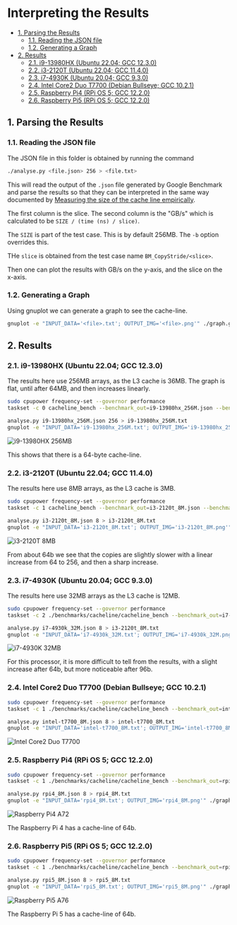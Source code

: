 # Interpreting the Results <!-- omit in toc -->

- [1. Parsing the Results](#1-parsing-the-results)
  - [1.1. Reading the JSON file](#11-reading-the-json-file)
  - [1.2. Generating a Graph](#12-generating-a-graph)
- [2. Results](#2-results)
  - [2.1. i9-13980HX (Ubuntu 22.04; GCC 12.3.0)](#21-i9-13980hx-ubuntu-2204-gcc-1230)
  - [2.2. i3-2120T (Ubuntu 22.04; GCC 11.4.0)](#22-i3-2120t-ubuntu-2204-gcc-1140)
  - [2.3. i7-4930K (Ubuntu 20.04; GCC 9.3.0)](#23-i7-4930k-ubuntu-2004-gcc-930)
  - [2.4. Intel Core2 Duo T7700 (Debian Bullseye; GCC 10.2.1)](#24-intel-core2-duo-t7700-debian-bullseye-gcc-1021)
  - [2.5. Raspberry Pi4 (RPi OS 5; GCC 12.2.0)](#25-raspberry-pi4-rpi-os-5-gcc-1220)
  - [2.6. Raspberry Pi5 (RPi OS 5; GCC 12.2.0)](#26-raspberry-pi5-rpi-os-5-gcc-1220)

## 1. Parsing the Results

### 1.1. Reading the JSON file

The JSON file in this folder is obtained by running the command

```sh
./analyse.py <file.json> 256 > <file.txt>
```

This will read the output of the `.json` file generated by Google Benchmark and
parse the results so that they can be interpreted in the same way documented by
[Measuring the size of the cache line
empirically](https://lemire.me/blog/2023/12/12/measuring-the-size-of-the-cache-line-empirically/).

The first column is the slice. The second column is the "GB/s" which is
calculated to be `SIZE / (time (ns) / slice)`.

The `SIZE` is part of the test case. This is by default 256MB. The `-b` option
overrides this.

THe `slice` is obtained from the test case name `BM_CopyStride/<slice>`.

Then one can plot the results with GB/s on the y-axis, and the slice on the
x-axis.

### 1.2. Generating a Graph

Using gnuplot we can generate a graph to see the cache-line.

```sh
gnuplot -e "INPUT_DATA='<file>.txt'; OUTPUT_IMG='<file>.png'" ./graph.gnuplot
```

## 2. Results

### 2.1. i9-13980HX (Ubuntu 22.04; GCC 12.3.0)

The results here use 256MB arrays, as the L3 cache is 36MB. The graph is flat,
until after 64MB, and then increases linearly.

```sh
sudo cpupower frequency-set --governor performance
taskset -c 0 cacheline_bench --benchmark_out=i9-13980hx_256M.json --benchmark_out_format=json --benchmark_min_time=5s

analyse.py i9-13980hx_256M.json 256 > i9-13980hx_256M.txt
gnuplot -e "INPUT_DATA='i9-13980hx_256M.txt'; OUTPUT_IMG='i9-13980hx_256M.png'" ./graph.gnuplot
```

![i9-13980HX 256MB](./i9-13980hx_256M.png)

This shows that there is a 64-byte cache-line.

### 2.2. i3-2120T (Ubuntu 22.04; GCC 11.4.0)

The results here use 8MB arrays, as the L3 cache is 3MB.

```sh
sudo cpupower frequency-set --governor performance
taskset -c 1 cacheline_bench --benchmark_out=i3-2120t_8M.json --benchmark_out_format=json --benchmark_min_time=2s -b8

analyse.py i3-2120t_8M.json 8 > i3-2120t_8M.txt
gnuplot -e "INPUT_DATA='i3-2120t_8M.txt'; OUTPUT_IMG='i3-2120t_8M.png'" ./graph.gnuplot
```

![i3-2120T 8MB](./i3-2120t_8M.png)

From about 64b we see that the copies are slightly slower with a linear increase
from 64 to 256, and then a sharp increase.

### 2.3. i7-4930K (Ubuntu 20.04; GCC 9.3.0)

The results here use 32MB arrays as the L3 cache is 12MB.

```sh
sudo cpupower frequency-set --governor performance
taskset -c 2 ./benchmarks/cacheline/cacheline_bench --benchmark_out=i7-4930k_32M.json --benchmark_out_format=json --benchmark_min_time=2s -b32

analyse.py i7-4930k_32M.json 8 > i3-2120t_8M.txt
gnuplot -e "INPUT_DATA='i7-4930k_32M.txt'; OUTPUT_IMG='i7-4930k_32M.png'" ./graph.gnuplot
```

![i7-4930K 32MB](./i7-4930k_32M.png)

For this processor, it is more difficult to tell from the results, with a slight
increase after 64b, but more noticeable after 96b.

### 2.4. Intel Core2 Duo T7700 (Debian Bullseye; GCC 10.2.1)

```sh
sudo cpupower frequency-set --governor performance
taskset -c 1 ./benchmarks/cacheline/cacheline_bench --benchmark_out=intel-t7700_8M.json --benchmark_out_format=json --benchmark_min_time=2s -b8

analyse.py intel-t7700_8M.json 8 > intel-t7700_8M.txt
gnuplot -e "INPUT_DATA='intel-t7700_8M.txt'; OUTPUT_IMG='intel-t7700_8M.png'" ./graph.gnuplot
```

![Intel Core2 Duo T7700](./intel-t7700_8M.png)

### 2.5. Raspberry Pi4 (RPi OS 5; GCC 12.2.0)

```sh
sudo cpupower frequency-set --governor performance
taskset -c 1 ./benchmarks/cacheline/cacheline_bench --benchmark_out=rpi4_8M.json --benchmark_out_format=json --benchmark_min_time=2s -b8

analyse.py rpi4_8M.json 8 > rpi4_8M.txt
gnuplot -e "INPUT_DATA='rpi4_8M.txt'; OUTPUT_IMG='rpi4_8M.png'" ./graph.gnuplot
```

![Raspberry Pi4 A72](./rpi4_8M.png)

The Raspberry Pi 4 has a cache-line of 64b.

### 2.6. Raspberry Pi5 (RPi OS 5; GCC 12.2.0)

```sh
sudo cpupower frequency-set --governor performance
taskset -c 1 ./benchmarks/cacheline/cacheline_bench --benchmark_out=rpi5_8M.json --benchmark_out_format=json --benchmark_min_time=2s -b8

analyse.py rpi5_8M.json 8 > rpi5_8M.txt
gnuplot -e "INPUT_DATA='rpi5_8M.txt'; OUTPUT_IMG='rpi5_8M.png'" ./graph.gnuplot
```

![Raspberry Pi5 A76](./rpi5_8M.png)

The Raspberry Pi 5 has a cache-line of 64b.
